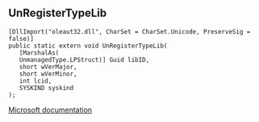 ## UnRegisterTypeLib

```
[DllImport("oleaut32.dll", CharSet = CharSet.Unicode, PreserveSig = false)]
public static extern void UnRegisterTypeLib(
   [MarshalAs(
   UnmanagedType.LPStruct)] Guid libID,
   short wVerMajor,
   short wVerMinor,
   int lcid,
   SYSKIND syskind
);
```

[Microsoft documentation](https://docs.microsoft.com/en-us/windows/win32/api/oleauto/nf-oleauto-unregistertypelib)
